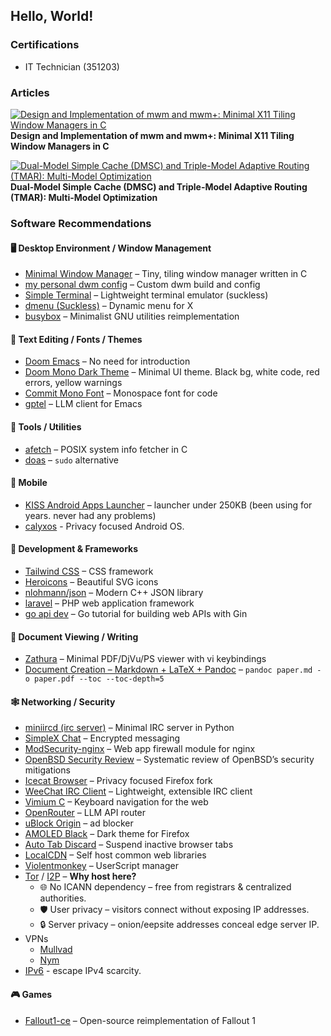 ## Hello, World!

### Certifications
* IT Technician (351203)

### Articles
[![Design and Implementation of mwm and mwm+: Minimal X11 Tiling Window Managers in C](https://zenodo.org/badge/DOI/10.5281/zenodo.15824542.svg)](https://doi.org/10.5281/zenodo.15824542)
**Design and Implementation of mwm and mwm+: Minimal X11 Tiling Window Managers in C**


[![Dual-Model Simple Cache (DMSC) and Triple-Model Adaptive Routing (TMAR): Multi-Model Optimization](https://zenodo.org/badge/DOI/10.5281/zenodo.14957147.svg)](https://doi.org/10.5281/zenodo.14957147)
**Dual-Model Simple Cache (DMSC) and Triple-Model Adaptive Routing (TMAR): Multi-Model Optimization**

### Software Recommendations

#### 🖥️ Desktop Environment / Window Management
- [Minimal Window Manager](https://github.com/KrzysztofMarciniak/minimal-window-manager) – Tiny, tiling window manager written in C
- [my personal dwm config](https://github.com/KrzysztofMarciniak/dwm-config) – Custom dwm build and config
- [Simple Terminal](https://st.suckless.org/) – Lightweight terminal emulator (suckless)
- [dmenu (Suckless)](https://tools.suckless.org/dmenu/) – Dynamic menu for X
- [busybox](https://busybox.net/) – Minimalist GNU utilities reimplementation

#### 📝 Text Editing / Fonts / Themes
- [Doom Emacs](https://github.com/doomemacs/doomemacs) – No need for introduction
- [Doom Mono Dark Theme](https://github.com/KrzysztofMarciniak/doom-mono-dark-theme) – Minimal UI theme. Black bg, white code, red errors, yellow warnings
- [Commit Mono Font](https://github.com/eigilnikolajsen/commit-mono) – Monospace font for code
- [gptel](https://github.com/karthink/gptel) – LLM client for Emacs
 
#### 🧰 Tools / Utilities
- [afetch](https://github.com/13-CF/afetch) – POSIX system info fetcher in C
- [doas](https://man.openbsd.org/doas) – `sudo` alternative

#### 📱 Mobile
- [KISS Android Apps Launcher](https://github.com/Neamar/KISS) – launcher under 250KB (been using for years. never had any problems)
- [calyxos](https://calyxos.org/) - Privacy focused Android OS.

#### 🧪 Development & Frameworks
- [Tailwind CSS](https://tailwindcss.com/) – CSS framework
- [Heroicons](https://heroicons.dev/) – Beautiful SVG icons
- [nlohmann/json](https://github.com/nlohmann/json) – Modern C++ JSON library
- [laravel](https://github.com/laravel/laravel) – PHP web application framework
- [go api dev](https://go.dev/doc/tutorial/web-service-gin) – Go tutorial for building web APIs with Gin

#### 📄 Document Viewing / Writing
- [Zathura](https://github.com/pwmt/zathura) – Minimal PDF/DjVu/PS viewer with vi keybindings
- [Document Creation – Markdown + LaTeX + Pandoc](https://pandoc.org/) – `pandoc paper.md -o paper.pdf --toc --toc-depth=5`

#### 🕸️ Networking / Security
- [miniircd (irc server)](https://github.com/jrosdahl/miniircd) – Minimal IRC server in Python
- [SimpleX Chat](https://github.com/simplex-chat/simplex-chat) – Encrypted messaging
- [ModSecurity-nginx](https://github.com/owasp-modsecurity/ModSecurity-nginx) – Web app firewall module for nginx
- [OpenBSD Security Review](https://isopenbsdsecu.re/) – Systematic review of OpenBSD’s security mitigations
- [Icecat Browser](https://icecatbrowser.org/) – Privacy focused Firefox fork  
- [WeeChat IRC Client](https://weechat.org/) – Lightweight, extensible IRC client
- [Vimium C](https://github.com/gdh1995/vimium-c) – Keyboard navigation for the web
- [OpenRouter](https://openrouter.ai/) – LLM API router 
- [uBlock Origin](https://github.com/gorhill/uBlock) – ad blocker
- [AMOLED Black](https://addons.mozilla.org/en-US/firefox/addon/amoled-black/) – Dark theme for Firefox
- [Auto Tab Discard](https://github.com/rNeomy/auto-tab-discard) – Suspend inactive browser tabs
- [LocalCDN](https://www.localcdn.org/) – Self host common web libraries
- [Violentmonkey](https://violentmonkey.github.io/) – UserScript manager
- [Tor](https://www.torproject.org/) / [I2P](https://geti2p.net/en/) – **Why host here?**  
  - 🌐 No ICANN dependency – free from registrars & centralized authorities.
  - 🛡️ User privacy – visitors connect without exposing IP addresses.
  - 🔒 Server privacy – onion/eepsite addresses conceal edge server IP.
- VPNs  
  - [Mullvad](https://kycnot.me/service/mullvad) 
  - [Nym](https://kycnot.me/service/nymvpn)
- [IPv6](https://www.rfc-editor.org/rfc/rfc2460) - escape IPv4 scarcity.

#### 🎮 Games
- [Fallout1-ce](https://github.com/alexbatalov/fallout1-ce) – Open-source reimplementation of Fallout 1
